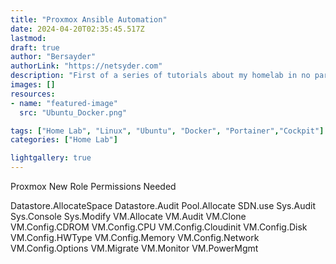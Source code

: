 ```yaml
---
title: "Proxmox Ansible Automation"
date: 2024-04-20T02:35:45.517Z
lastmod:
draft: true
author: "Bersayder"
authorLink: "https://netsyder.com"
description: "First of a series of tutorials about my homelab in no particular order " 
images: []
resources:
- name: "featured-image"
  src: "Ubuntu_Docker.png"

tags: ["Home Lab", "Linux", "Ubuntu", "Docker", "Portainer","Cockpit"]
categories: ["Home Lab"]

lightgallery: true
---
```


Proxmox New Role Permissions Needed

Datastore.AllocateSpace
Datastore.Audit
Pool.Allocate
SDN.use
Sys.Audit
Sys.Console
Sys.Modify
VM.Allocate
VM.Audit
VM.Clone
VM.Config.CDROM
VM.Config.CPU
VM.Config.Cloudinit
VM.Config.Disk
VM.Config.HWType
VM.Config.Memory
VM.Config.Network
VM.Config.Options
VM.Migrate
VM.Monitor
VM.PowerMgmt

